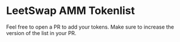 # LeetSwap AMM Tokenlist

Feel free to open a PR to add your tokens. Make sure to increase the version of the list in your PR.
